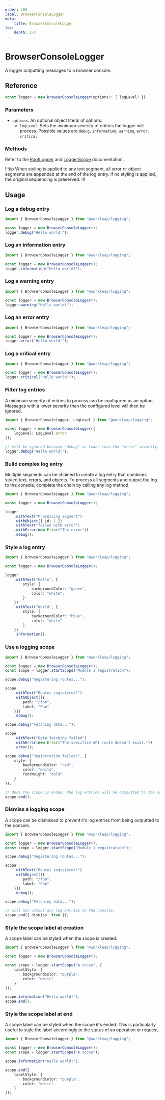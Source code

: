 ```yaml
---
order: 100
label: BrowserConsoleLogger
meta:
    title: BrowserConsoleLogger
toc:
    depth: 2-3
---
```


# BrowserConsoleLogger

A logger outputting messages to a browser console.

## Reference

```ts
const logger = new BrowserConsoleLogger(options?: { logLevel? })
```

### Parameters

- `options`: An optional object literal of options:
    - `logLevel`: Sets the minimum severity of entries the logger will process. Possible values are `debug`, `information`, `warning`, `error`, `critical`.

### Methods

Refer to the [RootLogger](./RootLogger.md) and [LoggerScope](./LoggerScope.md) documentation.

!!!tip
When styling is applied to any text segment, all error or object segments are appended at the end of the log entry. If no styling is applied, the original sequencing is preserved.
!!!

## Usage

### Log a debug entry

```ts !#4
import { BrowserConsoleLogger } from "@workleap/logging";

const logger = new BrowserConsoleLogger();
logger.debug("Hello world!");
```

### Log an information entry

```ts !#4
import { BrowserConsoleLogger } from "@workleap/logging";

const logger = new BrowserConsoleLogger();
logger.information("Hello world!");
```

### Log a warning entry

```ts !#4
import { BrowserConsoleLogger } from "@workleap/logging";

const logger = new BrowserConsoleLogger();
logger.warning("Hello world!");
```

### Log an error entry

```ts !#4
import { BrowserConsoleLogger } from "@workleap/logging";

const logger = new BrowserConsoleLogger();
logger.error("Hello world!");
```

### Log a critical entry

```ts !#4
import { BrowserConsoleLogger } from "@workleap/logging";

const logger = new BrowserConsoleLogger();
logger.critical("Hello world!");
```

### Filter log entries

A minimum severity of entries to process can be configured as an option. Messages with a lower severity than the configured level will then be ignored.

```ts !#4
import { BrowserConsoleLogger, LogLevel } from "@workleap/logging";

const logger = new BrowserConsoleLogger({
    logLevel: LogLevel.error
});

// Will be ignored because "debug" is lower than the "error" severity.
logger.debug("Hello world!");
```

### Build complex log entry

Multiple segments can be chained to create a log entry that combines styled text, errors, and objects. To process all segments and output the log to the console, complete the chain by calling any log method.

```ts
import { BrowserConsoleLogger } from "@workleap/logging";

const logger = new BrowserConsoleLogger();

logger
    .withText("Processing segment")
    .withObject({ id: 1 })
    .withText("failed with error")
    .withError(new Error("The error"))
    .debug();
```

### Style a log entry

```ts
import { BrowserConsoleLogger } from "@workleap/logging";

const logger = new BrowserConsoleLogger();

logger
    .withText("Hello", {
        style: {
            backgroundColor: "green",
            color: "white",
        }
    })
    .withText("World", {
        style: {
            backgroundColor: "blue",
            color: "white"
        }
    })
    .information();
```

### Use a logging scope

```ts !#4
import { BrowserConsoleLogger } from "@workleap/logging";

const logger = new BrowserConsoleLogger();
const scope = logger.startScope("Module 1 registration");

scope.debug("Registering routes...");

scope
    .withText("Routes registered!")
    .withObject([{
        path: "/foo",
        label: "Foo"
    }])
    .debug();

scope.debug("Fetching data...");

scope
    .withText("Data fetching failed")
    .withError(new Error("The specified API route doesn't exist."))
    .error();

scope.debug("Registration failed!", {
    style: {
        backgroundColor: "red",
        color: "white",
        fontWeight: "bold"
    }
});

// Once the scope is ended, the log entries will be outputted to the console.
scope.end();
```

### Dismiss a logging scope

A scope can be dismissed to prevent it's log entries from being outputted to the console.

```ts !#18-19
import { BrowserConsoleLogger } from "@workleap/logging";

const logger = new BrowserConsoleLogger();
const scope = logger.startScope("Module 1 registration");

scope.debug("Registering routes...");

scope
    .withText("Routes registered!")
    .withObject([{
        path: "/foo",
        label: "Foo"
    }])
    .debug();

scope.debug("Fetching data...");

// Will not output any log entries to the console.
scope.end({ dismiss: true });
```

### Style the scope label at creation

A scope label can be styled when the scope is created.

```ts !#5-10
import { BrowserConsoleLogger } from "@workleap/logging";

const logger = new BrowserConsoleLogger();

const scope = logger.startScope("A scope", {
    labelStyle: {
        backgroundColor: "purple",
        color: "white"
    }
});

scope.information("Hello world!");
scope.end();
```

### Style the scope label at end

A scope label can be styled when the scope it's ended. This is particularly useful to style the label accordingly to the status of an operation or request.

```ts !#8-13
import { BrowserConsoleLogger } from "@workleap/logging";

const logger = new BrowserConsoleLogger();
const scope = logger.startScope("A scope");

scope.information("Hello world!");

scope.end({
    labelStyle: {
        backgroundColor: "purple",
        color: "white"
    }
});
```
